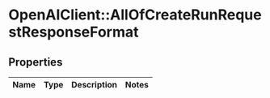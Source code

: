 # OpenAIClient::AllOfCreateRunRequestResponseFormat

## Properties
Name | Type | Description | Notes
------------ | ------------- | ------------- | -------------

